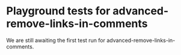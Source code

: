 # Playground tests for advanced-remove-links-in-comments
We are still awaiting the first test run for advanced-remove-links-in-comments.
